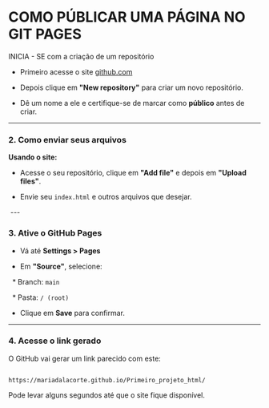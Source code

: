 # COMO PÚBLICAR UMA PÁGINA NO GIT PAGES
INICIA - SE com a criação de um repositório
* Primeiro acesse o site [github.com](https://github.com)

* Depois clique em **"New repository"** para criar um novo repositório.

* Dê um nome a ele e certifique-se de marcar como **público** antes de criar.

---

### 2. Como enviar seus arquivos

**Usando o site:**

* Acesse o seu repositório, clique em **"Add file"** e depois em **"Upload files"**.

* Envie seu `index.html` e outros arquivos que desejar.

 ---

### 3. Ative o GitHub Pages

* Vá até **Settings > Pages**

* Em **"Source"**, selecione:

  * Branch: `main`

  * Pasta: `/ (root)`

* Clique em **Save** para confirmar.

---

### 4. Acesse o link gerado

O GitHub vai gerar um link parecido com este:

```

https://mariadalacorte.github.io/Primeiro_projeto_html/

```

Pode levar alguns segundos até que o site fique disponível.
